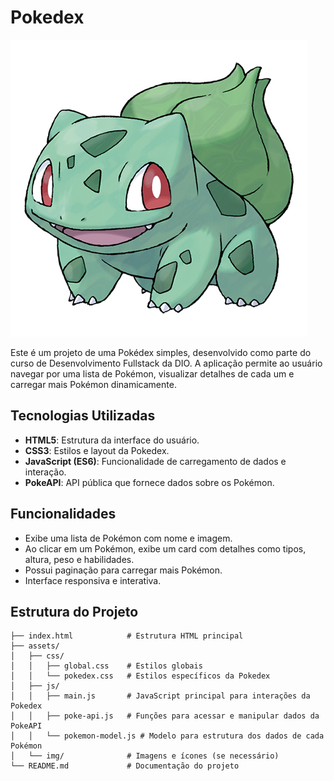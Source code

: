 # Pokedex

![Bulbasaur](https://raw.githubusercontent.com/PokeAPI/sprites/master/sprites/pokemon/other/official-artwork/1.png)

Este é um projeto de uma Pokédex simples, desenvolvido como parte do curso de Desenvolvimento Fullstack da DIO. A aplicação permite ao usuário navegar por uma lista de Pokémon, visualizar detalhes de cada um e carregar mais Pokémon dinamicamente.

## Tecnologias Utilizadas

- **HTML5**: Estrutura da interface do usuário.
- **CSS3**: Estilos e layout da Pokedex.
- **JavaScript (ES6)**: Funcionalidade de carregamento de dados e interação.
- **PokeAPI**: API pública que fornece dados sobre os Pokémon.

## Funcionalidades

- Exibe uma lista de Pokémon com nome e imagem.
- Ao clicar em um Pokémon, exibe um card com detalhes como tipos, altura, peso e habilidades.
- Possui paginação para carregar mais Pokémon.
- Interface responsiva e interativa.

## Estrutura do Projeto

```plaintext
├── index.html            # Estrutura HTML principal
├── assets/
│   ├── css/
│   │   ├── global.css    # Estilos globais
│   │   └── pokedex.css   # Estilos específicos da Pokedex
│   ├── js/
│   │   ├── main.js       # JavaScript principal para interações da Pokedex
│   │   ├── poke-api.js   # Funções para acessar e manipular dados da PokeAPI
│   │   └── pokemon-model.js # Modelo para estrutura dos dados de cada Pokémon
│   └── img/              # Imagens e ícones (se necessário)
└── README.md             # Documentação do projeto



